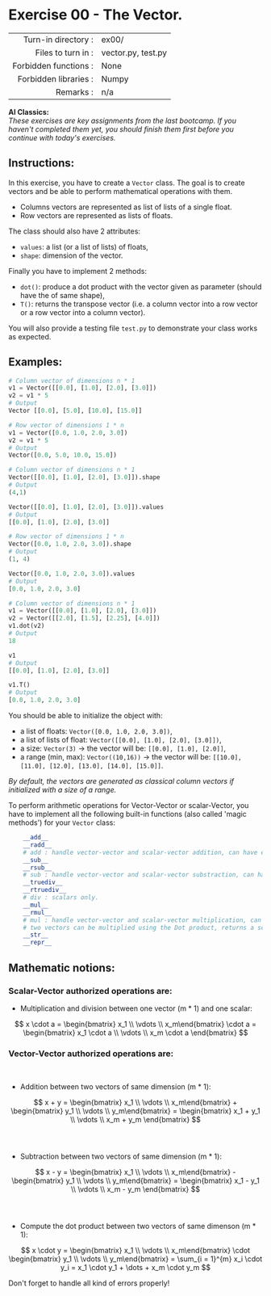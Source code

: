 # Exercise 00 - The Vector.

|                         |                     |
| -----------------------:| ------------------- |
|   Turn-in directory :   |  ex00/              |
|   Files to turn in :    |  vector.py, test.py |
|   Forbidden functions : |  None               |
|   Forbidden libraries : |  Numpy              |
|   Remarks :             |  n/a                |

 **AI Classics:**   
*These exercises are key assignments from the last bootcamp. If you haven't completed them yet, you should finish them first before you continue with today's exercises.*

## Instructions:
In this exercise, you have to create a `Vector` class. The goal is to create vectors and be able to perform mathematical operations with them.
- Columns vectors are represented as list of lists of a single float.
- Row vectors are represented as lists of floats.

The class should also have 2 attributes:  
* `values`: a list (or a list of lists) of floats,
* `shape`: dimension of the vector.

Finally you have to implement 2 methods:
* `dot()`: produce a dot product with the vector given as parameter (should have the of same shape),
* `T()`: returns the transpose vector (i.e. a column vector into a row vector or a row vector into a column vector).

You will also provide a testing file `test.py` to demonstrate your class works as expected.

## Examples:
```py
# Column vector of dimensions n * 1
v1 = Vector([[0.0], [1.0], [2.0], [3.0]])
v2 = v1 * 5
# Output
Vector [[0.0], [5.0], [10.0], [15.0]]

# Row vector of dimensions 1 * n
v1 = Vector([0.0, 1.0, 2.0, 3.0])
v2 = v1 * 5
# Output
Vector([0.0, 5.0, 10.0, 15.0])
```

```py
# Column vector of dimensions n * 1
Vector([[0.0], [1.0], [2.0], [3.0]]).shape
# Output
(4,1)

Vector([[0.0], [1.0], [2.0], [3.0]]).values
# Output
[[0.0], [1.0], [2.0], [3.0]]

# Row vector of dimensions 1 * n
Vector([0.0, 1.0, 2.0, 3.0]).shape
# Output
(1, 4) 

Vector([0.0, 1.0, 2.0, 3.0]).values
# Output
[0.0, 1.0, 2.0, 3.0] 
```

```py
# Column vector of dimensions n * 1
v1 = Vector([[0.0], [1.0], [2.0], [3.0]])
v2 = Vector([[2.0], [1.5], [2.25], [4.0]])
v1.dot(v2)
# Output
18

v1
# Output
[[0.0], [1.0], [2.0], [3.0]]

v1.T()
# Output
[0.0, 1.0, 2.0, 3.0]
```

You should be able to initialize the object with:
* a list of floats: `Vector([0.0, 1.0, 2.0, 3.0])`,
* a list of lists of float: `Vector([[0.0], [1.0], [2.0], [3.0]])`,
* a size: `Vector(3)` -> the vector will be: `[[0.0], [1.0], [2.0]]`,
* a range (min, max): `Vector((10,16))` -> the vector will be: `[[10.0], [11.0], [12.0], [13.0], [14.0], [15.0]]`.

*By default, the vectors are generated as classical column vectors if initialized with a size of a range.*

To perform arithmetic operations for Vector-Vector or scalar-Vector, you have to implement all the following built-in functions (also called 'magic methods') for your `Vector` class:

```py
    __add__
    __radd__
    # add : handle vector-vector and scalar-vector addition, can have errors with vector-vector.
    __sub__
    __rsub__
    # sub : handle vector-vector and scalar-vector substraction, can have errors with vector-vector.
    __truediv__
    __rtruediv__
    # div : scalars only.
    __mul__
    __rmul__
    # mul : handle vector-vector and scalar-vector multiplication, can have errors with vector-vector.
    # two vectors can be multiplied using the Dot product, returns a scalar.
    __str__
    __repr__
```

## Mathematic notions:
### Scalar-Vector authorized operations are:

- Multiplication and division between one vector (m * 1) and one scalar:

$$
x \cdot a = \begin{bmatrix} x_1 \\ \vdots \\ x_m\end{bmatrix} 
\cdot a = 
\begin{bmatrix} x_1 \cdot a \\ \vdots \\ x_m \cdot a \end{bmatrix}
$$  

### Vector-Vector authorized operations are:
​
- Addition between two vectors of same dimension (m * 1):

$$
x + y = 
\begin{bmatrix} x_1 \\ \vdots \\ x_m\end{bmatrix} + 
\begin{bmatrix} y_1 \\ \vdots \\ y_m\end{bmatrix} 
= \begin{bmatrix} x_1 + y_1 \\ \vdots \\ x_m + y_m \end{bmatrix}
$$  
​
- Subtraction between two vectors of same dimension (m * 1):

$$
x - y = 
\begin{bmatrix} x_1 \\ \vdots \\ x_m\end{bmatrix} - 
\begin{bmatrix} y_1 \\ \vdots \\ y_m\end{bmatrix} 
= \begin{bmatrix} x_1 - y_1 \\ \vdots \\ x_m - y_m \end{bmatrix}
$$  
​
- Compute the dot product between two vectors of same dimenson (m * 1):

$$
x \cdot y = \begin{bmatrix} x_1 \\ \vdots \\ x_m\end{bmatrix} 
\cdot 
\begin{bmatrix} y_1 \\ \vdots \\ y_m\end{bmatrix} = 
\sum_{i = 1}^{m} x_i \cdot y_i =  x_1 \cdot y_1 + \dots + x_m \cdot y_m 
$$  

Don't forget to handle all kind of errors properly!